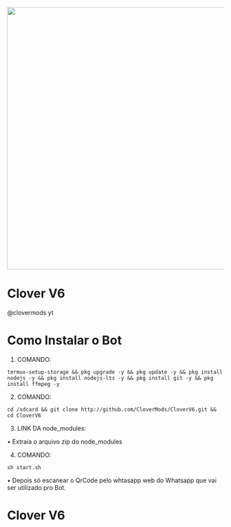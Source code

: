 

<center>
  <a href="https://youtube.com/@clovermods">
    <img src="https://telegra.ph/file/41598dec8462fb039c130.jpg" width="610">
  </a>
</center>

# Clover V6
@clovermods yt

# Como Instalar o Bot
1. COMANDO:

```
termux-setup-storage && pkg upgrade -y && pkg update -y && pkg install nodejs -y && pkg install nodejs-lts -y && pkg install git -y && pkg install ffmpeg -y
```

2. COMANDO:

```
cd /sdcard && git clone http://github.com/CloverMods/CloverV6.git && cd CloverV6
```

3. LINK DA node_modules:

• Extraia o arquivo zip do node_modules 

4. COMANDO:

```
sh start.sh
```

• Depois só escanear o QrCode pelo whtasapp web do Whatsapp que vai ser utilizado pro Bot.
# Clover V6
